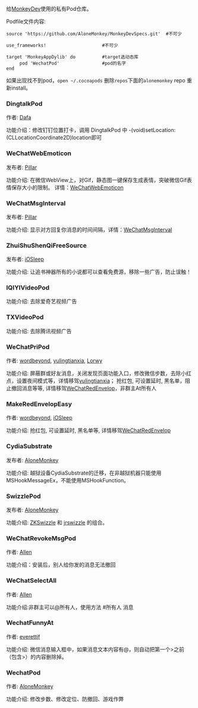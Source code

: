 
给[MonkeyDev](https://github.com/AloneMonkey/MonkeyDev)使用的私有Pod仓库。

Podfile文件内容:

```
source 'https://github.com/AloneMonkey/MonkeyDevSpecs.git'  #不可少

use_frameworks!						#不可少

target 'MonkeyAppDylib' do			#target选动态库
     pod 'WechatPod'     			#pod的名字
end
```

如果出现找不到pod，`open ~/.cocoapods` 删除`repos`下面的`alonemonkey` repo 重新install。



### DingtalkPod

作者: [Dafa](http://www.cnblogs.com/DafaRan/)

功能介绍：修改钉钉位置打卡，调用 DingtalkPod 中 -(void)setLocation:(CLLocationCoordinate2D)location即可

### WeChatWebEmoticon

发布者: [Pillar](https://github.com/Mainstayz)

功能介绍: 在微信WebView上，对Gif，静态图一键保存生成表情，突破微信Gif表情保存大小的限制。 详情：[WeChatWebEmoticon](https://github.com/Mainstayz/WeChatWebEmoticon)


### WeChatMsgInterval

发布者: [Pillar](https://github.com/Mainstayz)

功能介绍: 显示对方回复你消息的时间间隔，详情：[WeChatMsgInterval](https://github.com/Mainstayz/WeChatMsgInterval)

### ZhuiShuShenQiFreeSource

发布者: [iOSleep](http://weibo.com/iOSleep)

功能介绍: 让追书神器所有的小说都可以查看免费源，移除一些广告，防止误触！

### IQIYIVideoPod

功能介绍: 去除爱奇艺视频广告

### TXVideoPod

 功能介绍: 去除腾讯视频广告


### WeChatPriPod

作者: [wordbeyond](http://www.swiftyper.com/about/), [yulingtianxia](http://yulingtianxia.com/about/), [Lorwy](https://github.com/Lorwy)

功能介绍: 屏蔽群或好友消息，关闭发现页面功能入口，修改微信步数，去除小红点，设置夜间模式等，详情移驾[yulingtianxia](https://github.com/yulingtianxia/FishChat)；
		 抢红包, 可设置延时, 黑名单，阻止撤回消息等等, 详情移驾[WeChatRedEnvelop](https://github.com/buginux/WeChatRedEnvelop)，非群主At所有人

### MakeRedEnvelopEasy

作者: [wordbeyond](http://www.swiftyper.com/about/), [iOSleep](http://weibo.com/iOSleep)

功能介绍: 抢红包, 可设置延时, 黑名单等, 详情移驾[WeChatRedEnvelop](https://github.com/buginux/WeChatRedEnvelop)

### CydiaSubstrate

发布者: [AloneMonkey](http://weibo.com/xiaoqing28)

功能介绍: 越狱设备CydiaSubstrate的迁移，在非越狱机器只能使用MSHookMessageEx，不能使用MSHookFunction。

### SwizzlePod

发布者: [AloneMonkey](http://weibo.com/xiaoqing28)

功能介绍: [ZKSwizzle](https://github.com/alexzielenski/ZKSwizzle) 和 [jrswizzle](https://github.com/rentzsch/jrswizzle) 的组合。

### WeChatRevokeMsgPod

作者: [Allen](https://github.com/ZWXAllen/)

功能介绍：安装后，别人给你发的消息无法撤回

### WeChatSelectAll

作者: [Allen](https://github.com/ZWXAllen/)

功能介绍:非群主可以@所有人，使用方法 #所有人 消息

### WechatFunnyAt

作者: [everettjf](https://github.com/everettjf)

功能介绍: 微信消息输入框中，如果消息文本内容有@，则自动把第一个>之前（包含>）的内容删除掉。

### WechatPod

作者: [AloneMonkey](http://weibo.com/xiaoqing28)

功能介绍: 修改步数、修改定位、防撤回、游戏作弊
